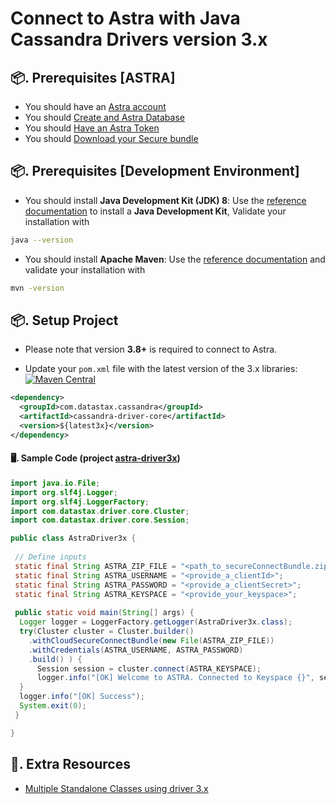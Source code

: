 # Connect to Astra with Java Cassandra Drivers version 3.x

## 📦. Prerequisites [ASTRA]

- You should have an [Astra account](http://astra.datastax.com/)
- You should [Create and Astra Database](https://github.com/datastaxdevs/awesome-astra/wiki/Create-an-AstraDB-Instance)
- You should [Have an Astra Token](https://github.com/datastaxdevs/awesome-astra/wiki/Create-an-Astra-Token)
- You should [Download your Secure bundle](https://github.com/datastaxdevs/awesome-astra/wiki/Download-the-secure-connect-bundle)

## 📦. Prerequisites [Development Environment]

- You should install **Java Development Kit (JDK) 8**: Use the [reference documentation](https://docs.oracle.com/javase/8/docs/technotes/guides/install/install_overview.html) to install a **Java Development Kit**, Validate your installation with

```bash
java --version
```

- You should install **Apache Maven**: Use the [reference documentation](https://maven.apache.org/install.html) and validate your installation with

```bash
mvn -version
```

## 📦. Setup Project

- Please note that version **3.8+** is required to connect to Astra.

- Update your `pom.xml` file with the latest version of the 3.x libraries: [![Maven Central](https://maven-badges.herokuapp.com/maven-central/com.datastax.cassandra/cassandra-driver-mapping/badge.svg)](https://maven-badges.herokuapp.com/maven-central/com.datastax.cassandra/cassandra-driver-mapping/)

```xml
<dependency>
  <groupId>com.datastax.cassandra</groupId>
  <artifactId>cassandra-driver-core</artifactId>
  <version>${latest3x}</version>
</dependency>
```

#### 🖥️. Sample Code (project [astra-driver3x](https://github.com/DataStax-Examples/astra-samples-java/tree/main/astra-driver3x))

```java
import java.io.File;
import org.slf4j.Logger;
import org.slf4j.LoggerFactory;
import com.datastax.driver.core.Cluster;
import com.datastax.driver.core.Session;

public class AstraDriver3x {    
 
 // Define inputs
 static final String ASTRA_ZIP_FILE = "<path_to_secureConnectBundle.zip>";
 static final String ASTRA_USERNAME = "<provide_a_clientId>";
 static final String ASTRA_PASSWORD = "<provide_a_clientSecret>";
 static final String ASTRA_KEYSPACE = "<provide_your_keyspace>";    
    
 public static void main(String[] args) {
  Logger logger = LoggerFactory.getLogger(AstraDriver3x.class);
  try(Cluster cluster = Cluster.builder()
    .withCloudSecureConnectBundle(new File(ASTRA_ZIP_FILE))
    .withCredentials(ASTRA_USERNAME, ASTRA_PASSWORD)
    .build() ) {
      Session session = cluster.connect(ASTRA_KEYSPACE);
      logger.info("[OK] Welcome to ASTRA. Connected to Keyspace {}", session.getLoggedKeyspace());
  }
  logger.info("[OK] Success");
  System.exit(0);
 }

}
```

## 🔗. Extra Resources
- [Multiple Standalone Classes using driver 3.x](https://github.com/DataStax-Examples/java-cassandra-driver-from3x-to4x/tree/master/example-3x/src/main/java/com/datastax/samples)
